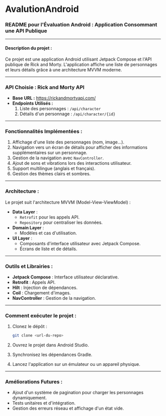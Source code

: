 # AvalutionAndroid

### README pour l'Évaluation Android : Application Consommant une API Publique

---

#### **Description du projet :**
Ce projet est une application Android utilisant Jetpack Compose et l'API publique de Rick and Morty. L'application affiche une liste de personnages et leurs détails grâce à une architecture MVVM moderne.

---

### **API Choisie :** Rick and Morty API

- **Base URL :** https://rickandmortyapi.com/
- **Endpoints Utilisés :**
  1. Liste des personnages : `/api/character`
  2. Détails d'un personnage : `/api/character/{id}`

---

### **Fonctionnalités Implémentées :**
1. Affichage d'une liste des personnages (nom, image...).
2. Navigation vers un écran de détails pour afficher des informations supplémentaires sur un personnage.
3. Gestion de la navigation avec `NavController`.
4. Ajout de sons et vibrations lors des interactions utilisateur.
5. Support multilingue (anglais et français).
6. Gestion des thèmes clairs et sombres.

---

### **Architecture :**
Le projet suit l'architecture MVVM (Model-View-ViewModel) :

- **Data Layer** :
  - `Retrofit` pour les appels API.
  - `Repository` pour centraliser les données.
- **Domain Layer** :
  - Modèles et cas d'utilisation.
- **UI Layer** :
  - Composants d'interface utilisateur avec Jetpack Compose.
  - Écrans de liste et de détails.

---

### **Outils et Librairies :**
- **Jetpack Compose** : Interface utilisateur déclarative.
- **Retrofit** : Appels API.
- **Hilt** : Injection de dépendances.
- **Coil** : Chargement d'images.
- **NavController** : Gestion de la navigation.

---

### **Comment exécuter le projet :**
1. Clonez le dépôt :
   ```bash
   git clone <url-du-repo>
   ```

2. Ouvrez le projet dans Android Studio.
3. Synchronisez les dépendances Gradle.
4. Lancez l'application sur un émulateur ou un appareil physique.

---


### **Améliorations Futures :**
- Ajout d'un système de pagination pour charger les personnages dynamiquement.
- Tests unitaires et d'intégration.
- Gestion des erreurs réseau et affichage d'un état vide.
